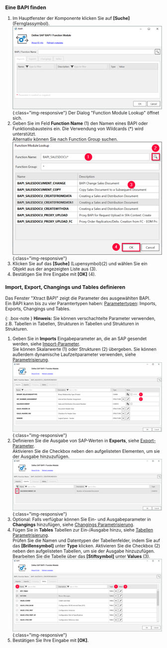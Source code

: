 ### Eine BAPI finden

1. Im Hauptfenster der Komponente klicken Sie auf **[Suche]** (Fernglassymbol). 
![BAPI-Editor](/img/content/BAPI-Editor.png ){:class="img-responsive"}
Der Dialog "Function Module Lookup" öffnet sich.
2. Geben Sie im Feld **Function Name** (1) den Namen eines BAPI oder Funktionsbausteins ein. Die Verwendung von Wildcards (*) wird unterstützt. <br>
Alternativ können Sie nach Function Group suchen.
![Look-Up-Function-Module](/img/content/Look-Up-Function-Module.png){:class="img-responsive"}
3. Klicken Sie auf das **[Suche]** (Lupensymbol)(2) und wählen Sie ein Objekt aus der angezeigten Liste aus (3). 
4. Bestätigen Sie Ihre Eingabe mit **[OK]** (4).

### Import, Export, Changings und Tables definieren

Das Fenster "Xtract BAPI" zeigt die Parameter des ausgewählten BAPI.<br>
Ein BAPI kann bis zu vier Paramtertypen haben: [Parametertypen](./parameter): Imports, Exports, Changings und Tables.

{: .box-note }
**Hinweis:** Sie können verschachtelte Parameter verwenden, z.B. Tabellen in Tabellen, Strukturen in Tabellen und Strukturen in Strukturen.<br>

1. Geben Sie in **Imports** Eingabeparameter an, die an SAP gesendet werden, siehe [Import-Parameter](./parameter#import-parameter). <br>
Sie können Skalarwerte (1) oder Strukturen (2) übergeben. Sie können außerdem dynamische Laufzeitparameter verwenden, siehe [Parametrisierung](./parametrisierung).<br>
![BAPI import parameters](/img/content/xis/XtractBAPI_ImportParams.png){:class="img-responsive"}
2. Definieren Sie die Ausgabe von SAP-Werten in **Exports**, siehe [Export-Parameter](./parameter#export-parameter).<br>
Aktivieren Sie die Checkbox neben den aufgelisteten Elementen, um sie der Ausgabe hinzuzufügen.<br>
![BAPI export parameters](/img/content/xis/XtractBAPI_ExportParams.png){:class="img-responsive"}
3. Optional: Falls verfügbar können Sie Ein- und Ausgabeparameter in **Changings** hinzufügen, siehe [Changings Parametrisierung](./parameter#changings-parameter).
4. Fügen Sie in **Tables** Tabellen zur Ein-/Ausgabe hinzu, siehe [Tabellen Parametrisierung](./parameter#tables-parameter).<br>
Prüfen Sie die Namen und Datentypen der Tabellenfelder, indem Sie auf das **[Brillensymbol]** unter **Type** klicken.
Aktivieren Sie die Checkbox (2) neben den aufgelisteten Tabellen, um sie der Ausgabe hinzuzufügen.
Bearbeiten Sie die Tabelle über das **[Stiftsymbol]** unter **Values** (3).
![BAPI table](/img/content/xis/XtractBAPI_TableParams.png){:class="img-responsive"}
5. Bestätigen Sie Ihre Eingabe mit **[OK]**.
